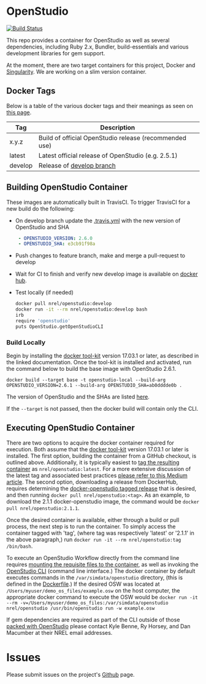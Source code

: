 # OpenStudio

[![Build Status](https://travis-ci.org/NREL/docker-openstudio.svg?branch=master)](https://travis-ci.org/NREL/docker-openstudio)

This repo provides a container for OpenStudio as well as several dependencies, including Ruby 2.x, Bundler, 
build-essentials and various development libraries for gem support.

At the moment, there are two target containers for this project, Docker and [Singularity](https://singularity.lbl.gov). We are working on a slim version container.

## Docker Tags

Below is a table of the various docker tags and their meanings as seen on [this page](https://hub.docker.com/r/nrel/openstudio/tags/). 

| Tag     | Description                                                                             |
|---------|-----------------------------------------------------------------------------------------|
| x.y.z   | Build of official OpenStudio release (recommended use)                                  |
| latest  | Latest official release of OpenStudio (e.g. 2.5.1)                                      |
| develop | Release of [develop branch](https://github.com/NREL/docker-openstudio/tree/develop)     |

## Building OpenStudio Container

These images are automatically built in TravisCI. To trigger TravisCI for a new build do the following:

* On develop branch update the [.travis.yml](.travis.yml) with the new version of OpenStudio and SHA

    ```yaml
     - OPENSTUDIO_VERSION: 2.6.0
     - OPENSTUDIO_SHA: e3cb91f98a
    ```
* Push changes to feature branch, make and merge a pull-request to develop
* Wait for CI to finish and verify new develop image is available on [docker hub](https://hub.docker.com/r/nrel/openstudio/tags/).
* Test locally (if needed)

    ```bash
    docker pull nrel/openstudio:develop
    docker run -it --rm nrel/openstudio:develop bash
    irb
    require 'openstudio'
    puts OpenStudio.getOpenStudioCLI
    ```

### Build Locally
  
Begin by installing the [docker tool-kit](https://docs.docker.com/engine/installation/) version 17.03.1 or later, as 
described in the linked documentation. Once the tool-kit is installed and activated, run the command below to build the base image with OpenStudio 2.6.1.

```
docker build --target base -t openstudio-local --build-arg OPENSTUDIO_VERSION=2.6.1 --build-arg OPENSTUDIO_SHA=ab0dddde0b .
```

The version of OpenStudio and the SHAs are listed [here](https://github.com/NREL/OpenStudio/wiki/OpenStudio-Version-Compatibility-Matrix). 

If the `--target` is not passed, then the docker build will contain only the CLI. 

## Executing OpenStudio Container

There are two options to acquire the docker container required for execution. Both assume that the 
[docker tool-kit](https://docs.docker.com/engine/installation/) version 17.03.1 or later is installed. The first option,
building the container from a GitHub checkout, is outlined above. Additionally, it is typically easiest to 
[tag the resulting container](https://docs.docker.com/engine/reference/commandline/tag/) as `nrel/openstudio:latest`. 
For a more extensive discussion of the latest tag and associated best practices 
[please refer to this Medium article](https://medium.com/@mccode/the-misunderstood-docker-tag-latest-af3babfd6375). 
The second option, downloading a release from DockerHub, requires determining the 
[docker-openstudio tagged release](https://hub.docker.com/r/nrel/openstudio/tags/) that is desired, and then running 
`docker pull nrel/openstudio:<tag>`. As an example, to download the 2.1.1 docker-openstudio image, the command would 
be `docker pull nrel/openstudio:2.1.1`.

Once the desired container is available, either through a build or pull process, the next step is to run the container.
To simply access the container tagged with 'tag', (where tag was respectively 'latest' or '2.1.1' in the above 
paragraph,) run `docker run -it --rm nrel/openstudio:tag /bin/bash`. 

To execute an OpenStudio Workflow directly from the command line requires 
[mounting the requisite files to the container](https://docs.docker.com/engine/reference/run/#volume-shared-filesystems), 
as well as invoking the [OpenStudio CLI](https://nrel.github.io/OpenStudio-user-documentation/reference/command_line_interface/) 
(command line interface.) The docker container by default executes commands in the `/var/simdata/openstudio` directory, 
(this is defined in the [Dockerfile](./Dockerfile).) If the desired OSW was located at 
`/Users/myuser/demo_os_files/example.osw` on the host computer, the appropriate docker command to execute the OSW would 
be `docker run -it --rm -v=/Users/myuser/demo_os_files:/var/simdata/openstudio nrel/openstudio /usr/bin/openstudio run -w example.osw`

If gem dependencies are required as part of the CLI outside of those 
[packed with OpenStudio](https://github.com/NREL/OpenStudio/blob/develop/dependencies/ruby/Gemfile) please contact
 Kyle Benne, Ry Horsey, and Dan Macumber at their NREL email addresses.

# Issues

Please submit issues on the project's [Github](https://github.com/nrel/docker-openstudio) page. 
